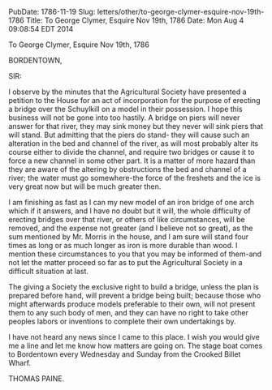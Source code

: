 PubDate: 1786-11-19
Slug: letters/other/to-george-clymer-esquire-nov-19th-1786
Title: To George Clymer, Esquire Nov 19th, 1786
Date: Mon Aug  4 09:08:54 EDT 2014

   To George Clymer, Esquire Nov 19th, 1786

   BORDENTOWN,

   SIR:

   I observe by the minutes that the Agricultural Society have presented a
   petition to the House for an act of incorporation for the purpose of
   erecting a bridge over the Schuylkill on a model in their possession. I
   hope this business will not be gone into too hastily. A bridge on piers
   will never answer for that river, they may sink money but they never will
   sink piers that will stand. But admitting that the piers do stand- they
   will cause such an alteration in the bed and channel of the river, as will
   most probably alter its course either to divide the channel, and require
   two bridges or cause it to force a new channel in some other part. It is a
   matter of more hazard than they are aware of the altering by obstructions
   the bed and channel of a river; the water must go somewhere-the force of
   the freshets and the ice is very great now but will be much greater then.

   I am finishing as fast as I can my new model of an iron bridge of one arch
   which if it answers, and I have no doubt but it will, the whole difficulty
   of erecting bridges over that river, or others of like circumstances, will
   be removed, and the expense not greater (and I believe not so great), as
   the sum mentioned by Mr. Morris in the house, and I am sure will stand
   four times as long or as much longer as iron is more durable than wood. I
   mention these circumstances to you that you may be informed of them-and
   not let the matter proceed so far as to put the Agricultural Society in a
   difficult situation at last.

   The giving a Society the exclusive right to build a bridge, unless the
   plan is prepared before hand, will prevent a bridge being built; because
   those who might afterwards produce models preferable to their own, will
   not present them to any such body of men, and they can have no right to
   take other peoples labors or inventions to complete their own undertakings
   by.

   I have not heard any news since I came to this place. I wish you would
   give me a line and let me know how matters are going on. The stage boat
   comes to Bordentown every Wednesday and Sunday from the Crooked Billet
   Wharf.

   THOMAS PAINE.

    
